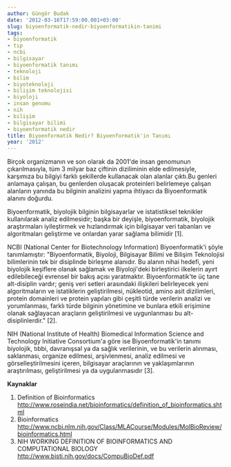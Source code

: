 ```yaml
---
author: Güngör Budak
date: '2012-03-16T17:59:00.001+03:00'
slug: biyoenformatik-nedir-biyoenformatikin-tanimi
tags:
- biyoenformatik
- tıp
- ncbi
- bilgisayar
- biyoenformatik tanımı
- teknoloji
- bilim
- biyoteknoloji
- bilişim teknolojisi
- biyoloji
- insan genomu
- nih
- bilişim
- bilgisayar bilimi
- biyoenformatik nedir
title: Biyoenformatik Nedir? Biyoenformatik'in Tanımı
year: '2012'
---
```


Birçok organizmanın ve son olarak da 2001'de insan genomunun çıkarılmasıyla, tüm 3 milyar baz çiftinin diziliminin elde edilmesiyle, karşımıza bu bilgiyi farklı şekillerde kullanacak olan alanlar çıktı.Bu genleri anlamaya çalışan, bu genlerden oluşacak proteinleri belirlemeye çalışan alanların yanında bu bilginin analizini yapma ihtiyacı da Biyoenformatik alanını doğurdu.

Biyoenformatik, biyolojik bilginin bilgisayarlar ve istatistiksel teknikler kullanılarak analiz edilmesidir; başka bir deyişle, biyoenformatik, biyolojik araştırmaları iyileştirmek ve hızlandırmak için bilgisayar veri tabanları ve algoritmaları geliştirme ve onlardan yarar sağlama bilimidir [1].

NCBI (National Center for Biotechnology Information) Biyoenformatik'i şöyle tanımlamıştır: "Biyoenformatik, Biyoloji, Bilgisayar Bilimi ve Bilişim Teknolojisi bilimlerinin tek bir disiplinde birleşme alanıdır. Bu alanın nihai hedefi, yeni biyolojik keşiflere olanak sağlamak ve Biyoloji'deki birleştirici ilkelerin ayırt edilebileceği evrensel bir bakış açısı yaratmaktır. Biyoenformatik'te üç tane alt-disiplin vardır; geniş veri setleri arasındaki ilişkileri belirleyecek yeni algoritmaların ve istatiklerin geliştirilmesi, nükleotid, amino asit dizilimleri, protein domainleri ve protein yapıları gibi çeşitli türde verilerin analizi ve yorumlanması, farklı türde bilginin yönetimine ve bunlara etkili erişimine olanak sağlayacan araçların geliştirilmesi ve uygunlanması bu alt-disiplinlerdir." [2].

NIH (National Institute of Health) Biomedical Information Science and Technology Initiative Consortium'a göre ise Biyoenformatik'in tanımı biyolojik, tıbbi, davranışsal ya da sağlık verilerinin, ve bu verilerin alınması, saklanması, organize edilmesi, arşivlenmesi, analiz edilmesi ve görselleştirilmesini içeren, bilgisayar araçlarının ve yaklaşımlarının araştırılması, geliştirilmesi ya da uygulanmasıdır [3].

**Kaynaklar**

1. Definition of Bioinformatics <a href="http://www.roseindia.net/bioinformatics/definition_of_bioinformatics.shtml" target="_blank">http://www.roseindia.net/bioinformatics/definition_of_bioinformatics.shtml</a>
2. Bioinformatics <a href="http://www.ncbi.nlm.nih.gov/Class/MLACourse/Modules/MolBioReview/bioinformatics.html" target="_blank">http://www.ncbi.nlm.nih.gov/Class/MLACourse/Modules/MolBioReview/bioinformatics.html</a>
3. NIH WORKING DEFINITION OF BIOINFORMATICS AND COMPUTATIONAL BIOLOGY <a href="http://www.bisti.nih.gov/docs/CompuBioDef.pdf" target="_blank">http://www.bisti.nih.gov/docs/CompuBioDef.pdf</a>
